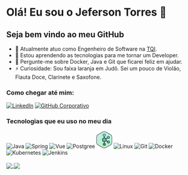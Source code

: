 # Olá! Eu sou o Jeferson Torres 👋
## Seja bem vindo ao meu GitHub
- 🔭 Atualmente atuo como Engenheiro de Software na [TQI](https://www.tqi.com.br/).
- 🌱 Estou aprendendo as tecnologias para me tornar um Developer.
- 💬 Pergunte-me sobre Docker, Java e Git que ficarei feliz em ajudar.
- ⚡ Curiosidade: Sou faixa laranja em Judô. Sei um pouco de Violão, Flauta Doce, Clarinete e Saxofone.

### Como chegar até mim:
[<img aling="center" alt="LinkedIn" src="https://img.shields.io/badge/LinkedIn-0077B5?style=for-the-badge&logo=linkedin&logoColor=white">](https://www.linkedin.com/in/jefersontorres-f/)
[<img aling="center" alt="GitHub Corporativo" src="https://img.shields.io/badge/GitHub_pessoal-000?style=for-the-badge&logo=github&logoColor=white">](https://github.com/JefersonT)

### Tecnologias que eu uso no meu dia

<div style="diplay: inline_block">
  <link rel="stylesheet" href="https://cdn.jsdelivr.net/gh/devicons/devicon@v2.15.1/devicon.min.css">
  <img aling="center" alt="Java" height="45" width="60" src="https://cdn.jsdelivr.net/gh/devicons/devicon/icons/java/java-original.svg" />
  <img aling="center" alt="Spring" height="45" width="60" src="https://cdn.jsdelivr.net/gh/devicons/devicon/icons/spring/spring-original.svg" />
  <img aling="center" alt="Vue" height="45" width="60" src="https://cdn.jsdelivr.net/gh/devicons/devicon/icons/vuejs/vuejs-original.svg" />
  <img aling="center" alt="Postgree" height="45" width="60" src="https://cdn.jsdelivr.net/gh/devicons/devicon/icons/postgresql/postgresql-original.svg" />
  <img aling="center" alt="Kafka" height="45" src="files/icon_kafka.png"/>
  <img aling="center" alt="Linux" height="45" width="60" src="https://cdn.jsdelivr.net/gh/devicons/devicon/icons/linux/linux-original.svg" />
  <img aling="center" alt="Git" height="45" width="60" src="https://cdn.jsdelivr.net/gh/devicons/devicon/icons/git/git-original.svg" />
  <img aling="center" alt="Docker" height="45" width="60" src="https://cdn.jsdelivr.net/gh/devicons/devicon/icons/docker/docker-original.svg" />
  <img aling="center" alt="Kubernetes" height="45" width="60" src="https://cdn.jsdelivr.net/gh/devicons/devicon/icons/kubernetes/kubernetes-plain.svg" />
  <img aling="center" alt="Jenkins" height="45" width="60" src="https://cdn.jsdelivr.net/gh/devicons/devicon/icons/jenkins/jenkins-original.svg" />
</div>

<br>
<a href="https://github.com/tqi-jtorres?tab=repositories">
  <img height="180cm" align="center" src="https://github-readme-stats.vercel.app/api?username=tqi-jtorres&show_icons=true&theme=github_dark&include_all_commits=true&count_private=true" />
</a>
<a href="https://github.com/tqi-jtorres?tab=repositories">
  <img height="180cm" align="center" src="https://github-readme-stats.vercel.app/api/top-langs/?username=tqi-jtorres&show_icons=true&theme=github_dark&layout=compact&langs_count=6" />
</a>

<br/>